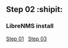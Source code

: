 ## Step 02 :shipit:
### LibreNMS install


<p align="start">
    <a href="Step_01.md">Step 01</a>&nbsp;&nbsp;
    <a href="Step_03.md">Step 03</a>
</p>
